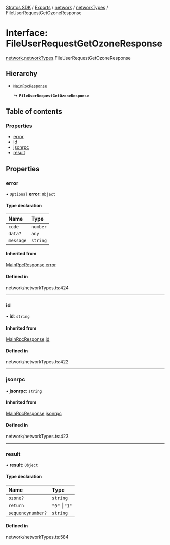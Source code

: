 [Stratos SDK](../README.md) / [Exports](../modules.md) / [network](../modules/network.md) / [networkTypes](../modules/network.networkTypes.md) / FileUserRequestGetOzoneResponse

# Interface: FileUserRequestGetOzoneResponse

[network](../modules/network.md).[networkTypes](../modules/network.networkTypes.md).FileUserRequestGetOzoneResponse

## Hierarchy

- [`MainRpcResponse`](network.networkTypes.MainRpcResponse.md)

  ↳ **`FileUserRequestGetOzoneResponse`**

## Table of contents

### Properties

- [error](network.networkTypes.FileUserRequestGetOzoneResponse.md#error)
- [id](network.networkTypes.FileUserRequestGetOzoneResponse.md#id)
- [jsonrpc](network.networkTypes.FileUserRequestGetOzoneResponse.md#jsonrpc)
- [result](network.networkTypes.FileUserRequestGetOzoneResponse.md#result)

## Properties

### error

• `Optional` **error**: `Object`

#### Type declaration

| Name | Type |
| :------ | :------ |
| `code` | `number` |
| `data?` | `any` |
| `message` | `string` |

#### Inherited from

[MainRpcResponse](network.networkTypes.MainRpcResponse.md).[error](network.networkTypes.MainRpcResponse.md#error)

#### Defined in

network/networkTypes.ts:424

___

### id

• **id**: `string`

#### Inherited from

[MainRpcResponse](network.networkTypes.MainRpcResponse.md).[id](network.networkTypes.MainRpcResponse.md#id)

#### Defined in

network/networkTypes.ts:422

___

### jsonrpc

• **jsonrpc**: `string`

#### Inherited from

[MainRpcResponse](network.networkTypes.MainRpcResponse.md).[jsonrpc](network.networkTypes.MainRpcResponse.md#jsonrpc)

#### Defined in

network/networkTypes.ts:423

___

### result

• **result**: `Object`

#### Type declaration

| Name | Type |
| :------ | :------ |
| `ozone?` | `string` |
| `return` | ``"0"`` \| ``"1"`` |
| `sequencynumber?` | `string` |

#### Defined in

network/networkTypes.ts:584
